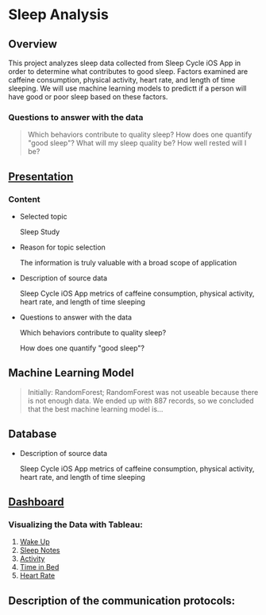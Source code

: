 # Sleep Analysis
## Overview
This project analyzes sleep data collected from Sleep Cycle iOS App in order to determine what contributes to good sleep. Factors examined are caffeine consumption, physical activity, heart rate, and length of time sleeping. We will use machine learning models to predictt if a person will have good or poor sleep based on these factors.

### Questions to answer with the data

> Which behaviors contribute to quality sleep?
> How does one quantify "good sleep"?
> What will my sleep quality be?
> How well rested will I be?

## [Presentation](https://github.com/mtomison/Sleep_Analysis/blob/87e52ae2c04c7f6e4d39e198b6799acf30284674/Sleep%20Analysis%20Deliverable%202%20Draft%20v2.pdf)

### Content
- Selected topic

  Sleep Study
  
- Reason for topic selection
  
  The information is truly valuable with a broad scope of application
  
- Description of source data
  
  Sleep Cycle iOS App 
  metrics of caffeine consumption, physical activity, heart rate, and length of time sleeping
  
- Questions to answer with the data

  Which behaviors contribute to quality sleep?
  
  How does one quantify "good sleep"?


## Machine Learning Model
> Initially: RandomForest; RandomForest was not useable because there is not enough data. We ended up with 887 records, so we concluded that the best machine learning model is...

## Database
- Description of source data
  
  Sleep Cycle iOS App 
  metrics of caffeine consumption, physical activity, heart rate, and length of time sleeping

## [Dashboard](https://public.tableau.com/app/profile/misty.tomison/viz/SleepAnalysis_16403125127800/SleepAnalysis?publish=yes)
### Visualizing the Data with Tableau:

1. [Wake Up](https://public.tableau.com/app/profile/megan.speaks/viz/WakeUp/WakeUp)
2. [Sleep Notes](https://public.tableau.com/app/profile/megan.speaks/viz/SleepNotes/SleepNotes)
3. [Activity](https://public.tableau.com/app/profile/megan.speaks/viz/Activity_16405816723450/Activity)
4. [Time in Bed](https://public.tableau.com/app/profile/megan.speaks/viz/TimeinBed/TimeinBed)
5. [Heart Rate](https://public.tableau.com/app/profile/megan.speaks/viz/HeartRate_16405815842860/HeartRate)

## Description of the communication protocols:

